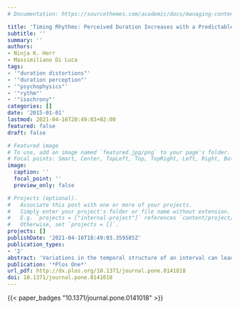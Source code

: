 ```yaml
---
# Documentation: https://sourcethemes.com/academic/docs/managing-content/

title: 'Timing Rhythms: Perceived Duration Increases with a Predictable Temporal Structure of Short Interval Fillers'
subtitle: ''
summary: ''
authors:
- Ninja K. Horr
- Massimiliano Di Luca
tags:
- '"duration distortions"'
- '"duration perception"'
- '"psychophysics"'
- '"rythm"'
- '"isochrony"'
categories: []
date: '2015-01-01'
lastmod: 2021-04-16T20:49:03+02:00
featured: false
draft: false

# Featured image
# To use, add an image named `featured.jpg/png` to your page's folder.
# Focal points: Smart, Center, TopLeft, Top, TopRight, Left, Right, BottomLeft, Bottom, BottomRight.
image:
  caption: ''
  focal_point: ''
  preview_only: false

# Projects (optional).
#   Associate this post with one or more of your projects.
#   Simply enter your project's folder or file name without extension.
#   E.g. `projects = ["internal-project"]` references `content/project/deep-learning/index.md`.
#   Otherwise, set `projects = []`.
projects: []
publishDate: '2021-04-16T18:49:03.359585Z'
publication_types:
- '2'
abstract: 'Variations in the temporal structure of an interval can lead to remarkable differences in perceived duration. For example, it has previously been shown that isochronous intervals, that is, intervals filled with temporally regular stimuli, are perceived to last longer than intervals left empty or filled with randomly timed stimuli. Characterizing the extent of such distortions is crucial to understanding how duration perception works. One account to explain effects of temporal structure is a non-linear accumulator-counter mechanism reset at the beginning of every subinterval. An alternative explanation based on entrainment to regular stimulation posits that the neural response to each filler stimulus in an isochronous sequence is amplified and a higher neural response may lead to an overestimation of duration. If entrainment is the key that generates response amplification and the distortions in perceived duration, then any form of predictability in the temporal structure of interval fillers should lead to the perception of an interval that lasts longer than a randomly filled one. The present experiments confirm that intervals filled with fully predictable rhythmically grouped stimuli lead to longer perceived duration than anisochronous intervals. No general over- or underestimation is registered for rhythmically grouped compared to isochronous intervals. However, we find that the number of stimuli in each group composing the rhythm also influences perceived duration. Implications of these findings for a non-linear clock model as well as a neural response magnitude account of perceived duration are discussed.'
publication: '*Plos One*'
url_pdf: http://dx.plos.org/10.1371/journal.pone.0141018
doi: 10.1371/journal.pone.0141018
---
```


{{< paper_badges "10.1371/journal.pone.0141018" >}}

